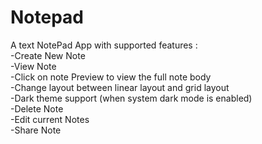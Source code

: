 # Notepad

 A text NotePad App with supported features : \
-Create New Note\
-View Note\
-Click on note Preview to view the full note body\
-Change layout between linear layout and grid layout\
-Dark theme support (when system dark mode is enabled)\
-Delete Note\
-Edit current Notes\
-Share Note
